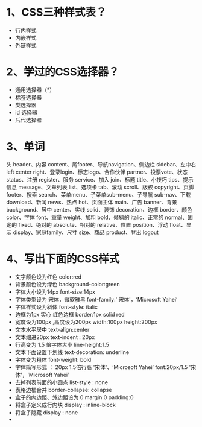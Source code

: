 # 1、CSS三种样式表？

+ 行内样式
+ 内嵌样式
+ 外链样式

# 2、学过的CSS选择器？

+ 通用选择器（*）
+ 标签选择器
+ 类选择器
+ id 选择器
+ 后代选择器

# 3、单词

头 header、内容 content、尾footer、导航navigation、侧边栏 sidebar、左中右 left center right、登录login、标志logo、合作伙伴 partner、投票vote、状态 status、注册 register、服务 service、加入 join、标题 title、小技巧 tips、提示信息 message、文章列表 list、选项卡 tab、滚动 scroll、版权 copyright、页脚footer、搜索 search、菜单menu、子菜单sub-menu、子导航 sub-nav、下载 download、新闻 news、热点 hot、页面主体 main、广告 banner、背景 background、居中 center、实线 solid、装饰 decoration、边框 border、颜色 color、字体 font、重量 weight、加粗 bold、倾斜的 italic、正常的 normal、固定的 fixed、绝对的 absolute、相对的 relative、位置 position、浮动 float、显示 display、家庭family、尺寸 size、商品 product、登出 logout

# 4、写出下面的CSS样式

+  文字颜色设为红色   color:red
+ 背景颜色设为绿色  background-color:green
+ 字体大小设为14px   font-size:14px
+ 字体类型设为 宋体，微软雅黑  font-family:' 宋体'，‘Microsoft Yahei’
+ 字体样式设为斜体   font-style: italic
+ 边框为1px 实心 红色边框    border:1px solid red
+ 宽度设为100px ,高度设为200px   width:100px   height:200px
+ 文本水平居中   text-align:center
+ 文本缩进20px   text-indent : 20px
+ 行高变为 1.5  倍字体大小    line-height:1.5
+ 文本下面设置下划线   text-decoration: underline
+ 字体变为粗体   font-weight: bold
+ 字体简写形式 ： 20px 1.5倍行高   '宋体'、‘Microsoft Yahei’      font:20px/1.5  '宋体'，‘Microsoft Yahei’
+ 去掉列表前面的小圆点   list-style : none
+ 表格边框合并   border-collapse: collapse
+ 盒子的内边距、外边距设为 0      margin:0   padding:0
+ 将盒子定义成行内块    display : inline-block
+ 将盒子隐藏   display : none
+ 
